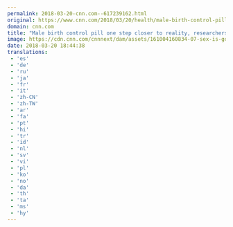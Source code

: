 ```yaml
---
permalink: 2018-03-20-cnn.com--617239162.html
original: https://www.cnn.com/2018/03/20/health/male-birth-control-pill-study/index.html
domain: cnn.com
title: "Male birth control pill one step closer to reality, researchers say"
image: https://cdn.cnn.com/cnnnext/dam/assets/161004160834-07-sex-is-good-for-you-shutterstock-113669923-super-tease.jpg
date: 2018-03-20 18:44:38
translations: 
 - 'es'
 - 'de'
 - 'ru'
 - 'ja'
 - 'fr'
 - 'it'
 - 'zh-CN'
 - 'zh-TW'
 - 'ar'
 - 'fa'
 - 'pt'
 - 'hi'
 - 'tr'
 - 'id'
 - 'nl'
 - 'sv'
 - 'vi'
 - 'pl'
 - 'ko'
 - 'no'
 - 'da'
 - 'th'
 - 'ta'
 - 'ms'
 - 'hy'
---
```


